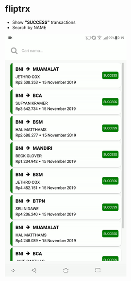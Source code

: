 # fliptrx
<ul>
  <li>Show <b>"SUCCESS"</b> transactions</li>
  <li>Search by NAME</li>
</ul>
<img src="assets/images/fliptrxdemo.gif" width="400px">
